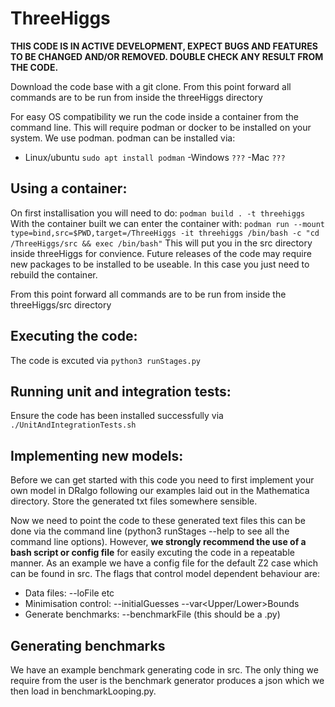 # ThreeHiggs
**THIS CODE IS IN ACTIVE DEVELOPMENT, EXPECT BUGS AND FEATURES TO BE CHANGED AND/OR REMOVED. DOUBLE CHECK ANY RESULT FROM THE CODE.**

Download the code base with a git clone. From this point forward all commands are to be run from inside the threeHiggs directory

For easy OS compatibility we run the code inside a container from the command line. This will require podman or docker to be installed on your system. We use podman.
podman can be installed via:
- Linux/ubuntu
```sudo apt install podman```
-Windows
``` ??? ```
-Mac
```???```
  
## Using a container:
On first installisation you will need to do:
```podman build . -t threehiggs ```
With the container built we can enter the container with:
```podman run --mount type=bind,src=$PWD,target=/ThreeHiggs -it threehiggs /bin/bash -c "cd /ThreeHiggs/src && exec /bin/bash"```
This will put you in the src directory inside threeHiggs for convience.
Future releases of the code may require new packages to be installed to be useable. In this case you just need to rebuild the container.

From this point forward all commands are to be run from inside the threeHiggs/src directory
## Executing the code:
The code is excuted via
```python3 runStages.py ```

## Running unit and integration tests:
Ensure the code has been installed successfully via
```./UnitAndIntegrationTests.sh```

## Implementing new models:
Before we can get started with this code you need to first implement your own model in DRalgo following our examples laid out in the Mathematica directory. Store the generated txt files somewhere sensible.

Now we need to point the code to these generated text files this can be done via the command line (python3 runStages --help to see all the command line options). However, **we strongly recommend the use of a bash script or config file** for easily excuting the code in a repeatable manner. As an example we have a config file for the default Z2 case which can be found in src. The flags that control model dependent behaviour are: 
- Data files: --loFile etc 
- Minimisation control: --initialGuesses --var<Upper/Lower>Bounds 
- Generate benchmarks: --benchmarkFile (this should be a .py)

## Generating benchmarks
We have an example benchmark generating code in src. The only thing we require from the user is the benchmark generator produces a json which we then load in benchmarkLooping.py.

